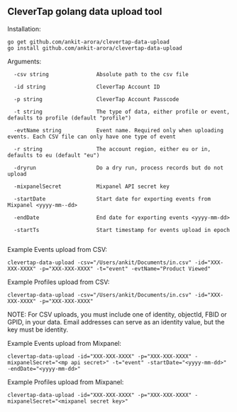 ## CleverTap golang data upload tool

Installation:
```
go get github.com/ankit-arora/clevertap-data-upload 
go install github.com/ankit-arora/clevertap-data-upload
```

Arguments:
```
  -csv string               Absolute path to the csv file
  
  -id string                CleverTap Account ID
  
  -p string                 CleverTap Account Passcode
  
  -t string                 The type of data, either profile or event, defaults to profile (default "profile")
  
  -evtName string           Event name. Required only when uploading events. Each CSV file can only have one type of event
  
  -r string                 The account region, either eu or in, defaults to eu (default "eu")
  
  -dryrun                   Do a dry run, process records but do not upload

  -mixpanelSecret           Mixpanel API secret key

  -startDate                Start date for exporting events from Mixpanel <yyyy-mm--dd>

  -endDate                  End date for exporting events <yyyy-mm-dd>

  -startTs                  Start timestamp for events upload in epoch
  
```

Example Events upload from CSV:
```
clevertap-data-upload -csv="/Users/ankit/Documents/in.csv" -id="XXX-XXX-XXXX" -p="XXX-XXX-XXXX" -t="event" -evtName="Product Viewed"

```

Example Profiles upload from CSV:
```
clevertap-data-upload -csv="/Users/ankit/Documents/in.csv" -id="XXX-XXX-XXXX" -p="XXX-XXX-XXXX"
```

NOTE: For CSV uploads, you must include one of identity, objectId, FBID or GPID, in your data.  Email addresses can serve as an identity value, but the key must be identity.

Example Events upload from Mixpanel:
```
clevertap-data-upload -id="XXX-XXX-XXXX" -p="XXX-XXX-XXXX" -mixpanelSecret="<mp api secret>" -t="event" -startDate="<yyyy-mm-dd>" -endDate="<yyyy-mm-dd>"

```

Example Profiles upload from Mixpanel:
```
clevertap-data-upload -id="XXX-XXX-XXXX" -p="XXX-XXX-XXXX" -mixpanelSecret="<mixpanel secret key>"

```
